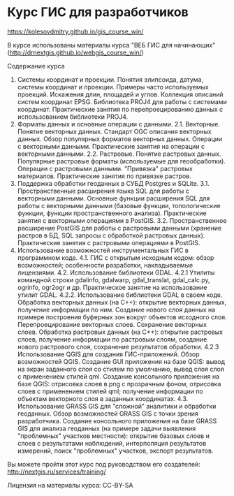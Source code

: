 Курс ГИС для разработчиков
===========================

https://kolesovdmitry.github.io/gis_course_win/

В курсе использованы материалы курса "ВЕБ ГИС для начинающих" (http://drnextgis.github.io/webgis_course_win/)

Содержание курса

1. Системы координат и проекции.
  Понятия элипсоида, датума, системы координат и проекции. Примеры часто используемых проекций. Искажения длин, площадей и углов. Коллекция описаний систем координат EPSG. Библиотека PROJ4 для работы с системами координат.
  Практические занятия по перепроецированию данных с использованием библиотеки PROJ4.
2. Форматы данных и основные операции с данными.
2.1. Векторные.
  Понятие векторных данных. Стандарт OGC описания векторных данных. Обзор популярных форматов векторных данных. Операции с векторными данными.
  Практические занятия на операции с векторными данными.
2.2. Растровые.
  Понятие растровых данных. Популярные растровые форматы (используемые для геообработки). Операции с растровыми данными. "Привязка" растровых материалов.
  Практические занятия по привязке растров.
3. Поддержка обработки геоданных в СУБД Postgres и SQLite.
  3.1. Пространственные расширения языка SQL для работы с векторными данными.
    Основные функции расширения SQL для работы с векторными данными (базовые функции, топологические функции, функции пространственного анализа).
    Практические занятия с векторными операциями в PostGIS.
  3.2. Пространственное расширение PostGIS для работы с растровыми данными (хранение растров в БД, SQL запросы с обработкой растровых данных).
    Практические занятия с растровыми операциями в PostGIS.
4. Использование возможностей инструментальных ГИС в программном коде.
  4.1. ГИС с открытым исходным кодом: обзор возможностей; особенности разработки, накладываемые лицензиями.
  4.2. Использование библиотеки GDAL.
    4.2.1 Утилиты командной строки gdalinfo, gdalwarp, gdal_translat, gdal_calc.py, ogrinfo, ogr2ogr и др.
      Практическое занятие на использование утилит GDAL. 
    4.2.2. Использование библиотеки GDAL в своем коде.
      Обработка векторных данных (на C++): открытие векторных данных, получение информации по ним. Создание нового слоя данных на примере построения буферных зон вокруг объектов исходного слоя. Перепроецирование векторных слоев. Сохранение векторных слоев.
      Обработка растровых данных (на C++): открытие растровых слоев, получение информации по растровым слоям, создание нового растрового слоя, сохранение результатов обработки.
  4.2.3 Использование QGIS для создания ГИС-приложений.
    Обзор возможностей QGIS.
    Создание GUI приложения на базе QGIS: вывод на экран заданного слоя со стилем по умолчанию, вывод слоя слоя с применением стилей qml.
    Создание консольного приложения на базе QGIS: отрисовка слоев в png с прозрачным фоном, отрисовка слоев с применением стилей qml; получение информации по объектам векторного слоя в заданных координатах. 
  4.3. Использование GRASS GIS для "сложной" аналитики и обработки геоданных.
    Обзор возможностей GRASS GIS с точки зрения разработчика.
    Создание консольного приложения на базе GRASS GIS для анализа геоданных (на примере задачи выявления "проблемных" участков местности): открытие базовых слоев и слоев с результатами наблюдений, интерполяция результатов измерений, поиск "проблемных" участков, экспорт результатов.



Вы можете пройти этот курс под руководством его создателей:
http://nextgis.ru/services/training/


Лицензия на материалы курса: CC-BY-SA

